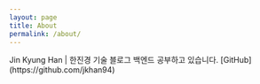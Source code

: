 ```yaml
---
layout: page
title: About
permalink: /about/
---
```

<!-- 줄바꿈은 스페이스 2번 --!>

Jin Kyung Han | 한진경  
기술 블로그  

백엔드 공부하고 있습니다.  

[GitHub](https://github.com/jkhan94)
